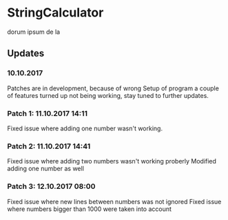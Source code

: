 
# StringCalculator
dorum ipsum de la
## Updates

### 10.10.2017
Patches are in development, because of wrong Setup of program
a couple of features turned up not being working,
stay tuned to further updates.

### Patch 1: 11.10.2017 14:11 
Fixed issue where adding one number wasn't working.

### Patch 2: 11.10.2017 14:41
Fixed issue where adding two numbers wasn't working proberly
Modified adding one number as well

### Patch 3: 12.10.2017 08:00
Fixed issue where new lines between numbers was not ignored
Fixed issue where numbers bigger than 1000 were taken into account
